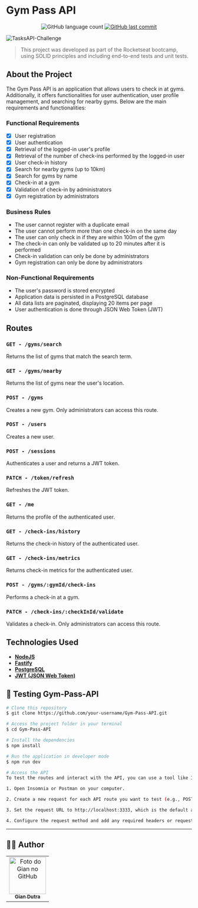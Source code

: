 # Gym Pass API 

<p align="center">
  <img alt="GitHub language count" src="https://img.shields.io/github/languages/count/GianDutra/API-com-SOLID?color=%2304D361">

   <a href="https://github.com/GianDutra/API-com-SOLID/commits/master">
    <img alt="GitHub last commit" src="https://img.shields.io/github/last-commit/GianDutra/API-com-SOLID">
  </a>
  
</p>
<img src="./.github/1.png" alt="TasksAPI-Challenge" title="TasksAPI-Challenge">



> This project was developed as part of the Rocketseat bootcamp, using SOLID principles and including end-to-end tests and unit tests.

## About the Project

The Gym Pass API is an application that allows users to check in at gyms. Additionally, it offers functionalities for user authentication, user profile management, and searching for nearby gyms. Below are the main requirements and functionalities:

### Functional Requirements

- [X] User registration
- [X] User authentication
- [X] Retrieval of the logged-in user's profile
- [X] Retrieval of the number of check-ins performed by the logged-in user
- [X] User check-in history
- [X] Search for nearby gyms (up to 10km)
- [X] Search for gyms by name
- [X] Check-in at a gym
- [X] Validation of check-in by administrators
- [X] Gym registration by administrators

### Business Rules

- The user cannot register with a duplicate email
- The user cannot perform more than one check-in on the same day
- The user can only check in if they are within 100m of the gym
- The check-in can only be validated up to 20 minutes after it is performed
- Check-in validation can only be done by administrators
- Gym registration can only be done by administrators

### Non-Functional Requirements

- The user's password is stored encrypted
- Application data is persisted in a PostgreSQL database
- All data lists are paginated, displaying 20 items per page
- User authentication is done through JSON Web Token (JWT)

## Routes

### `GET - /gyms/search`

Returns the list of gyms that match the search term.

### `GET - /gyms/nearby`

Returns the list of gyms near the user's location.

### `POST - /gyms`

Creates a new gym. Only administrators can access this route.

### `POST - /users`

Creates a new user.

### `POST - /sessions`

Authenticates a user and returns a JWT token.

### `PATCH - /token/refresh`

Refreshes the JWT token.

### `GET - /me`

Returns the profile of the authenticated user.

### `GET - /check-ins/history`

Returns the check-in history of the authenticated user.

### `GET - /check-ins/metrics`

Returns check-in metrics for the authenticated user.

### `POST - /gyms/:gymId/check-ins`

Performs a check-in at a gym.

### `PATCH - /check-ins/:checkInId/validate`

Validates a check-in. Only administrators can access this route.

## Technologies Used

- **[NodeJS](https://nodejs.org)**
- **[Fastify](https://github.com/fastify/fastify)**
- **[PostgreSQL](https://www.postgresql.org/)**
- **[JWT (JSON Web Token)](https://jwt.io/)**

## 🚀 Testing Gym-Pass-API

```bash
# Clone this repository
$ git clone https://github.com/your-username/Gym-Pass-API.git

# Access the project folder in your terminal
$ cd Gym-Pass-API

# Install the dependencies
$ npm install

# Run the application in developer mode
$ npm run dev

# Access the API
To test the routes and interact with the API, you can use a tool like Insomnia or Postman. Follow these steps:

1. Open Insomnia or Postman on your computer.

2. Create a new request for each API route you want to test (e.g., POST, GET, PUT, DELETE).

3. Set the request URL to http://localhost:3333, which is the default address where your API should be running.

4. Configure the request method and add any required headers or request body parameters according to the route you want to test.

```


---


## 👨‍💼 Author

<table>
  <tr>
    <td align="center">
      <a href="#">
        <img src="https://github.com/GianDutra.png" width="100px;" alt="Foto do Gian no GitHub"/><br>
        <sub>
          <b>Gian Dutra</b>
        </sub>
      </a>
    </td>
  </tr>
</table>



